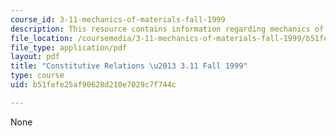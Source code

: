 ```yaml
---
course_id: 3-11-mechanics-of-materials-fall-1999
description: This resource contains information regarding mechanics of materials.
file_location: /coursemedia/3-11-mechanics-of-materials-fall-1999/b51fefe25af90628d210e7029c7f744c_MIT3_11F99_const.pdf
file_type: application/pdf
layout: pdf
title: "Constitutive Relations \u2013 3.11 Fall 1999"
type: course
uid: b51fefe25af90628d210e7029c7f744c

---
```

None